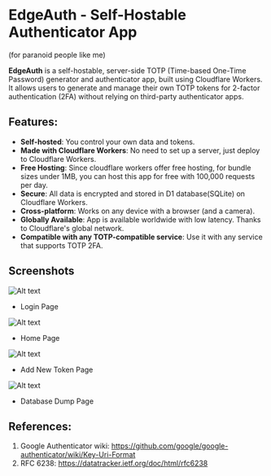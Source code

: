 # EdgeAuth - Self-Hostable Authenticator App

(for paranoid people like me)

**EdgeAuth** is a self-hostable, server-side TOTP (Time-based One-Time Password) generator and authenticator app, built using Cloudflare Workers. It allows users to generate and manage their own TOTP tokens for 2-factor authentication (2FA) without relying on third-party authenticator apps.

## Features:

- **Self-hosted**: You control your own data and tokens.
- **Made with Cloudflare Workers**: No need to set up a server, just deploy to Cloudflare Workers.
- **Free Hosting**: Since cloudflare workers offer free hosting, for bundle sizes under 1MB, you can host this app for free with 100,000 requests per day.
- **Secure**: All data is encrypted and stored in D1 database(SQLite) on Cloudflare Workers.
- **Cross-platform**: Works on any device with a browser (and a camera).
- **Globally Available**: App is available worldwide with low latency. Thanks to Cloudflare's global network.
- **Compatible with any TOTP-compatible service**: Use it with any service that supports TOTP 2FA.

## Screenshots

![Alt text](https://github.com/alanJames00/EdgeAuth/blob/master/screenshots/login.jpeg)

- Login Page

![Alt text](https://github.com/alanJames00/EdgeAuth/blob/master/screenshots/home_page.jpeg)

- Home Page

![Alt text](https://github.com/alanJames00/EdgeAuth/blob/master/screenshots/add_token.jpeg)

- Add New Token Page

![Alt text](https://github.com/alanJames00/EdgeAuth/blob/master/screenshots/manage_db.jpeg)

- Database Dump Page

## References:

1. Google Authenticator wiki: https://github.com/google/google-authenticator/wiki/Key-Uri-Format
2. RFC 6238: https://datatracker.ietf.org/doc/html/rfc6238
